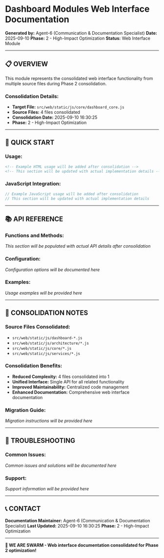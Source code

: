 # Dashboard Modules Web Interface Documentation

**Generated by:** Agent-6 (Communication & Documentation Specialist)
**Date:** 2025-09-10
**Phase:** 2 - High-Impact Optimization
**Status:** Web Interface Module

---

## 📋 **OVERVIEW**

This module represents the consolidated web interface functionality from multiple source files during Phase 2 consolidation.

### **Consolidation Details:**
- **Target File:** `src/web/static/js/core/dashboard_core.js`
- **Source Files:** 4 files consolidated
- **Consolidation Date:** 2025-09-10 16:30:25
- **Phase:** 2 - High-Impact Optimization

---

## 🚀 **QUICK START**

### **Usage:**
```html
<!-- Example HTML usage will be added after consolidation -->
<!-- This section will be updated with actual implementation details -->
```

### **JavaScript Integration:**
```javascript
// Example JavaScript usage will be added after consolidation
// This section will be updated with actual implementation details
```

---

## 📚 **API REFERENCE**

### **Functions and Methods:**
*This section will be populated with actual API details after consolidation*

### **Configuration:**
*Configuration options will be documented here*

### **Examples:**
*Usage examples will be provided here*

---

## 🔧 **CONSOLIDATION NOTES**

### **Source Files Consolidated:**
- `src/web/static/js/dashboard-*.js`
- `src/web/static/js/architecture/*.js`
- `src/web/static/js/core/*.js`
- `src/web/static/js/services/*.js`

### **Consolidation Benefits:**
- **Reduced Complexity:** 4 files consolidated into 1
- **Unified Interface:** Single API for all related functionality
- **Improved Maintainability:** Centralized code management
- **Enhanced Documentation:** Comprehensive web interface documentation

### **Migration Guide:**
*Migration instructions will be provided here*

---

## 🐛 **TROUBLESHOOTING**

### **Common Issues:**
*Common issues and solutions will be documented here*

### **Support:**
*Support information will be provided here*

---

## 📞 **CONTACT**

**Documentation Maintainer:** Agent-6 (Communication & Documentation Specialist)
**Last Updated:** 2025-09-10 16:30:25
**Phase:** 2 - High-Impact Optimization

---

**🐝 WE ARE SWARM - Web interface documentation consolidated for Phase 2 optimization!**
